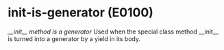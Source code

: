 # init-is-generator (E0100)
*\_\_init\_\_ method is a generator* Used when the special class method
\_\_init\_\_ is turned into a generator by a yield in its body.
